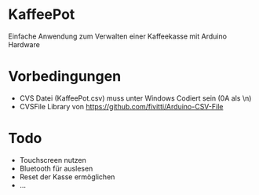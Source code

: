 # KaffeePot
Einfache Anwendung zum Verwalten einer Kaffeekasse mit Arduino Hardware

# Vorbedingungen

* CVS Datei (KaffeePot.csv) muss unter Windows Codiert sein (0A als \n)
* CVSFile Library von https://github.com/fivitti/Arduino-CSV-File

# Todo
* Touchscreen nutzen
* Bluetooth für auslesen
* Reset der Kasse ermöglichen
* ...
